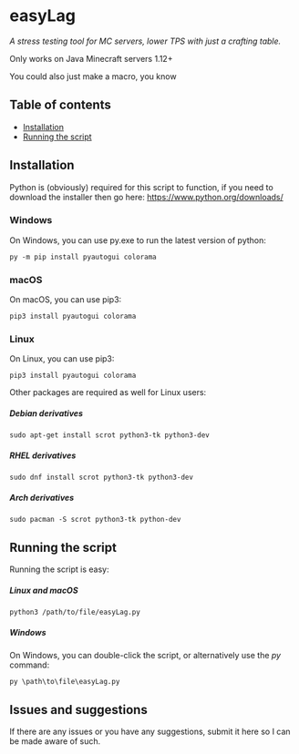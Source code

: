 # easyLag
_A stress testing tool for MC servers, lower TPS with just a crafting table._

Only works on Java Minecraft servers 1.12+

You could also just make a macro, you know

## Table of contents
* [Installation](#installation)
* [Running the script](#running-the-script)

## Installation
Python is (obviously) required for this script to function, if you need to download the installer then go here: https://www.python.org/downloads/

### Windows
On Windows, you can use py.exe to run the latest version of python:
```
py -m pip install pyautogui colorama
```

### macOS
On macOS, you can use pip3:
```
pip3 install pyautogui colorama
```

### Linux
On Linux, you can use pip3:
```
pip3 install pyautogui colorama
```
Other packages are required as well for Linux users:
##### Debian derivatives 
```
sudo apt-get install scrot python3-tk python3-dev
```
##### RHEL derivatives
```
sudo dnf install scrot python3-tk python3-dev
```
##### Arch derivatives
```
sudo pacman -S scrot python3-tk python-dev
```

## Running the script
Running the script is easy:
##### Linux and macOS
```
python3 /path/to/file/easyLag.py
```
##### Windows
On Windows, you can double-click the script, or alternatively use the _py_ command:
```
py \path\to\file\easyLag.py
```

## Issues and suggestions
If there are any issues or you have any suggestions, submit it here so I can be made aware of such.

